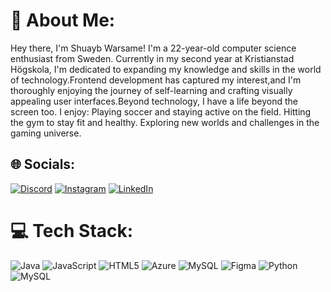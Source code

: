 # 💫 About Me:
Hey there, I'm Shuayb Warsame! I'm a 22-year-old computer science enthusiast from Sweden. Currently in my second year at Kristianstad Högskola, I'm dedicated to expanding my knowledge and skills in the world of technology.Frontend development has captured my interest,and I'm thoroughly enjoying the journey of self-learning and crafting visually appealing user interfaces.Beyond technology, I have a life beyond the screen too. I enjoy: Playing soccer and staying active on the field. Hitting the gym to stay fit and healthy. Exploring new worlds and challenges in the gaming universe.


## 🌐 Socials:
[![Discord](https://img.shields.io/badge/Discord-%237289DA.svg?logo=discord&logoColor=white)](https://discord.gg/.shuayb) [![Instagram](https://img.shields.io/badge/Instagram-%23E4405F.svg?logo=Instagram&logoColor=white)](https://instagram.com/shuayb.w) [![LinkedIn](https://img.shields.io/badge/LinkedIn-%230077B5.svg?logo=linkedin&logoColor=white)](https://linkedin.com/in/https://www.linkedin.com/in/shuayb-warsame/) 

# 💻 Tech Stack:
![Java](https://img.shields.io/badge/java-%23ED8B00.svg?style=for-the-badge&logo=java&logoColor=white) ![JavaScript](https://img.shields.io/badge/javascript-%23323330.svg?style=for-the-badge&logo=javascript&logoColor=%23F7DF1E) ![HTML5](https://img.shields.io/badge/html5-%23E34F26.svg?style=for-the-badge&logo=html5&logoColor=white) ![Azure](https://img.shields.io/badge/azure-%230072C6.svg?style=for-the-badge&logo=azure-devops&logoColor=white) ![MySQL](https://img.shields.io/badge/mysql-%2300f.svg?style=for-the-badge&logo=mysql&logoColor=white) 	![Figma](https://img.shields.io/badge/figma-%23F24E1E.svg?style=for-the-badge&logo=figma&logoColor=white) ![Python](https://img.shields.io/badge/python-3670A0?style=for-the-badge&logo=python&logoColor=ffdd54) ![MySQL](https://img.shields.io/badge/mysql-%2300f.svg?style=for-the-badge&logo=mysql&logoColor=white)
